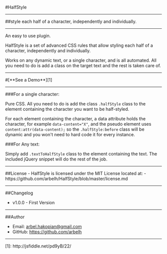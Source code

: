#HalfStyle
<hr/>
##style each half of a character, independently and individually.
<hr/>
An easy to use plugin.

HalfStyle is a set of advanced CSS rules that allow styling each half of a character, independently and individually.

Works on any dynamic text, or a single character, and is all automated. All you need to do is add a class on the target text and the rest is taken care of.
<hr/>
#[**See a Demo**][1]
<hr/>
###For a single character:

Pure CSS. All you need to do is add the class `.halfStyle` class to the element containing the character you want to be half-styled.

For each element containing the character, a data attribute holds the character, for example `data-content="X"`, and the pseudo element uses `content:attr(data-content);` so the `.halfStyle:before` class will be dynamic and you won't need to hard code it for every instance.

###For Any text:

Simply add `.textToHalfStyle` class to the element containing the text.
The included jQuery snippet will do the rest of the job.
<hr/>
##License
- HalfStyle is licensed under the MIT License located at:
- https://github.com/arbelh/HalfStyle/blob/master/license.md
<hr/>

##Changelog
- v1.0.0 - First Version
<hr/>

##Author
- Email: arbel.hakopian@gmail.com
- GitHub: https://github.com/arbelh
<hr/>
[1]: http://jsfiddle.net/pd9yB/22/
